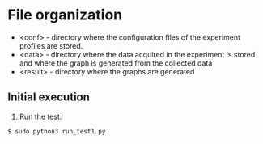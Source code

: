 # File organization
- \<conf> - directory where the configuration files of the experiment profiles are stored.
- \<data> - directory where the data acquired in the experiment is stored and where the graph is generated from the collected data
- \<result> - directory where the graphs are generated

## Initial execution
1. Run the test:
```sh
$ sudo python3 run_test1.py
```
